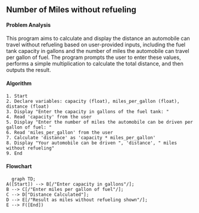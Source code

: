 ## Number of Miles without refueling

#### Problem Analysis

This program aims to calculate and display the distance an automobile can travel without refueling based on user-provided inputs, including the fuel tank capacity in gallons and the number of miles the automobile can travel per gallon of fuel. The program prompts the user to enter these values, performs a simple multiplication to calculate the total distance, and then outputs the result.

#### Algorithm

    1. Start
    2. Declare variables: capacity (float), miles_per_gallon (float), distance (float)
    3. Display "Enter the capacity in gallons of the fuel tank: "
    4. Read 'capacity' from the user
    5. Display "Enter the number of miles the automobile can be driven per gallon of fuel: "
    6. Read 'miles_per_gallon' from the user
    7. Calculate 'distance' as 'capacity * miles_per_gallon'
    8. Display "Your automobile can be driven ", 'distance', " miles without refueling"
    9. End

#### Flowchart

```mermaid
  graph TD;
A([Start]) --> B[/"Enter capacity in gallons"/];
B --> C[/"Enter miles per gallon of fuel"/];
C --> D["Distance Calculated"];
D --> E[/"Result as miles without refueling shown"/];
E --> F([End])
```
